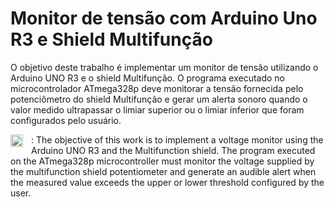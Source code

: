 # Monitor de tensão com Arduino Uno R3 e Shield Multifunção

O objetivo deste trabalho é implementar um monitor de tensão utilizando o Arduino UNO R3 e o shield Multifunção. O programa executado no microcontrolador ATmega328p deve monitorar a tensão fornecida pelo potenciômetro do shield Multifunção e gerar um alerta sonoro quando o valor medido ultrapassar o limiar superior ou o limiar inferior que foram configurados pelo usuário.

<img align="left" alt="C" width="20px" style="padding-right:10px;"  src="https://user-images.githubusercontent.com/38985296/214684826-4f12a1ab-230d-4e46-adcb-ba1dc38ead88.png" /> :
The objective of this work is to implement a voltage monitor using the Arduino UNO R3 and the Multifunction shield. The program executed on the ATmega328p microcontroller must monitor the voltage supplied by the multifunction shield potentiometer and generate an audible alert when the measured value exceeds the upper or lower threshold configured by the user.
